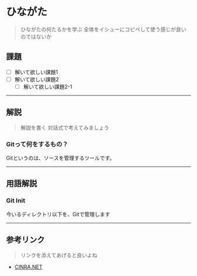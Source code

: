 # ひながた

> ひながたの何たるかを学ぶ
> 全体をイシューにコピペして使う感じが良いのではないか

## 課題

- [ ] 解いて欲しい課題1
- [ ] 解いて欲しい課題2
    - [ ] 解いて欲しい課題2-1

---

## 解説

> 解説を書く
> 対話式で考えてみましょう

### Gitって何をするもの？

Gitというのは、ソースを管理するツールです。

---

## 用語解説

### Git Init

今いるディレクトリ以下を、Gitで管理します

---

## 参考リンク

> リンクを添えてあげると良いよね

- [CINRA.NET](http://www.cinra.net)